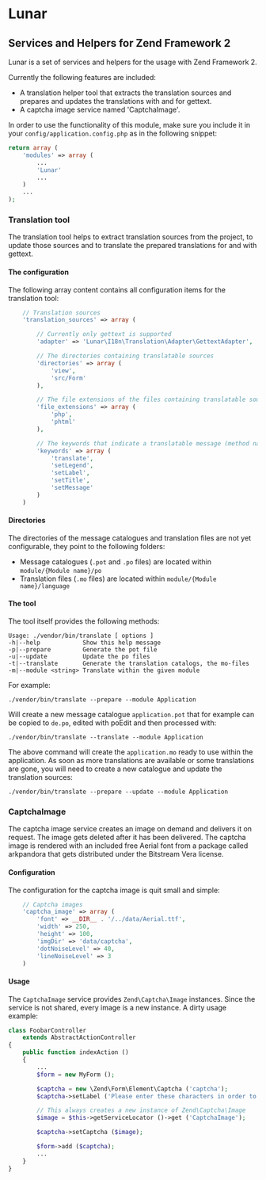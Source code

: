# Lunar

## Services and Helpers for Zend Framework 2

Lunar is a set of services and helpers for the usage with Zend Framework 2.

Currently the following features are included:

* A translation helper tool that extracts the translation sources and prepares and updates
  the translations with and for gettext.
* A captcha image service named 'CaptchaImage'.

In order to use the functionality of this module, make sure you include it in your
`config/application.config.php` as in the following snippet:

```php
return array (
    'modules' => array (
        ...
        'Lunar'
        ...
    )
    ...
);
```

### Translation tool

The translation tool helps to extract translation sources from the project, to update
those sources and to translate the prepared translations for and with gettext.

#### The configuration

The following array content contains all configuration items for the translation tool:
```php
    // Translation sources
    'translation_sources' => array (

        // Currently only gettext is supported
        'adapter' => 'Lunar\I18n\Translation\Adapter\GettextAdapter',

        // The directories containing translatable sources
        'directories' => array (
            'view',
            'src/Form'
        ),

        // The file extensions of the files containing translatable sources
        'file_extensions' => array (
            'php',
            'phtml'
        ),

        // The keywords that indicate a translatable message (method names).
        'keywords' => array (
            'translate',
            'setLegend',
            'setLabel',
            'setTitle',
            'setMessage'
        )
    )
```

#### Directories

The directories of the message catalogues and translation files are not yet configurable,
they point to the following folders:

* Message catalogues (`.pot` and `.po` files) are located within `module/{Module name}/po`
* Translation files (`.mo` files) are located within `module/{Module name}/language`

#### The tool

The tool itself provides the following methods:

    Usage: ./vendor/bin/translate [ options ]
    -h|--help            Show this help message
    -p|--prepare         Generate the pot file
    -u|--update          Update the po files
    -t|--translate       Generate the translation catalogs, the mo-files
    -m|--module <string> Translate within the given module

For example:

    ./vendor/bin/translate --prepare --module Application

Will create a new message catalogue `application.pot` that for example can be copied to
`de.po`, edited with poEdit and then processed with:

    ./vendor/bin/translate --translate --module Application

The above command will create the `application.mo` ready to use within the application.
As soon as more translations are available or some translations are gone, you will need to
create a new catalogue and update the translation sources:

    ./vendor/bin/translate --prepare --update --module Application

### CaptchaImage

The captcha image service creates an image on demand and delivers it on request. The image
gets deleted after it has been delivered. The captcha image is rendered with an included
free Aerial font from a package called arkpandora that gets distributed under the
Bitstream Vera license.

#### Configuration

The configuration for the captcha image is quit small and simple:
```php
    // Captcha images
    'captcha_image' => array (
        'font' => __DIR__ . '/../data/Aerial.ttf',
        'width' => 250,
        'height' => 100,
        'imgDir' => 'data/captcha',
        'dotNoiseLevel' => 40,
        'lineNoiseLevel' => 3
    )
```
#### Usage

The `CaptchaImage` service provides `Zend\Captcha\Image` instances. Since the service is
not shared, every image is a new instance. A dirty usage example:

```php
class FoobarController
    extends AbstractActionController
{
    public function indexAction ()
    {
        ...
        $form = new MyForm ();

        $captcha = new \Zend\Form\Element\Captcha ('captcha');
        $captcha->setLabel ('Please enter these characters in order to verify you are human');

        // This always creates a new instance of Zend\Captcha\Image
        $image = $this->getServiceLocator ()->get ('CaptchaImage');

        $captcha->setCaptcha ($image);

        $form->add ($captcha);
        ...
    }
}
```
